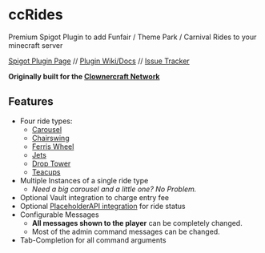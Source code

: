 # ccRides
Premium Spigot Plugin to add Funfair / Theme Park / Carnival Rides to your minecraft server

[Spigot Plugin Page](https://www.spigotmc.org/resources/ccrides.80364/) // [Plugin Wiki/Docs](https://github.com/TheClowner/ccRides-Support/wiki) // [Issue Tracker](https://github.com/TheClowner/ccRides-Support/issues)

**Originally built for the [Clownercraft Network](https://clownercraft.net/)**

Features
---------
- Four ride types:
  - [Carousel](https://github.com/TheClowner/ccRides-Support/wiki/Carousel) 
  - [Chairswing](https://github.com/TheClowner/ccRides-Support/wiki/Chairswing) 
  - [Ferris Wheel](https://github.com/TheClowner/ccRides-Support/wiki/Ferris-Wheel)
  - [Jets](https://github.com/TheClowner/ccRides-Support/wiki/Jets)
  - [Drop Tower](https://github.com/TheClowner/ccRides/wiki/Drop-Tower)
  - [Teacups](https://github.com/TheClowner/ccRides/wiki/Teacups)
- Multiple Instances of a single ride type
  - *Need a big carousel and a little one? No Problem.*
- Optional Vault integration to charge entry fee
- Optional [PlaceholderAPI integration](https://github.com/TheClowner/ccRides-Support/wiki/Placeholders) for ride status
- Configurable Messages
  - **All messages shown to the player** can be completely changed.
  - Most of the admin command messages can be changed.
- Tab-Completion for all command arguments
